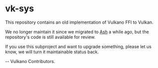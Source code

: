 # vk-sys

This repository contains an old implementation of Vulkano FFI to Vulkan.

We no longer maintain it since we migrated to [Ash](https://github.com/MaikKlein/ash) a while ago, but the repository's code is still available for review.

If you use this subproject and want to upgrade something, please let us know, we will turn it maintainable status back.

 -- Vulkano Contributors.
